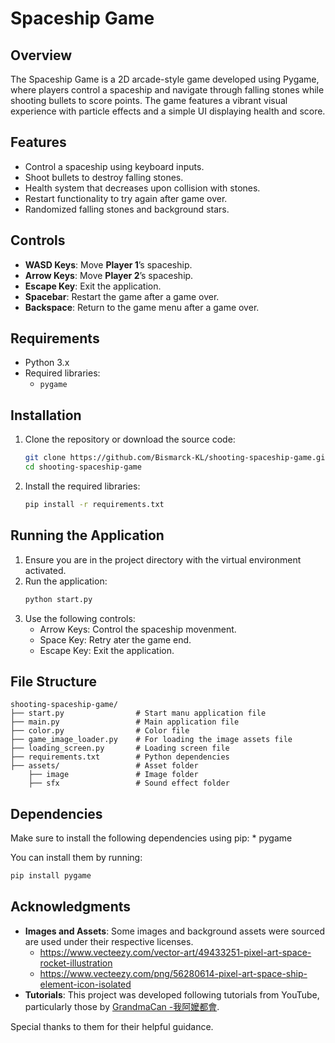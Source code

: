 # Spaceship Game

## Overview

The Spaceship Game is a 2D arcade-style game developed using Pygame, where players control a spaceship and navigate through falling stones while shooting bullets to score points. The game features a vibrant visual experience with particle effects and a simple UI displaying health and score.

## Features

- Control a spaceship using keyboard inputs.
- Shoot bullets to destroy falling stones.
- Health system that decreases upon collision with stones.
- Restart functionality to try again after game over.
- Randomized falling stones and background stars.

## Controls

- **WASD Keys**: Move **Player 1**’s spaceship.
- **Arrow Keys**: Move **Player 2**’s spaceship.
- **Escape Key**: Exit the application.
- **Spacebar**: Restart the game after a game over.
- **Backspace**: Return to the game menu after a game over.


## Requirements

- Python 3.x
- Required libraries:
  - `pygame`

## Installation

1. Clone the repository or download the source code:

   ```sh
   git clone https://github.com/Bismarck-KL/shooting-spaceship-game.git
   cd shooting-spaceship-game
    ```

2. Install the required libraries:

    ```sh
    pip install -r requirements.txt
    ```

## Running the Application

  1. Ensure you are in the project directory with the virtual environment activated.
  2. Run the application:
     ```sh
     python start.py
     ```
  3. Use the following controls:
     - Arrow Keys: Control the spaceship movenment.
     - Space Key: Retry ater the game end.
     - Escape Key: Exit the application.

## File Structure

    shooting-spaceship-game/
    ├── start.py                # Start manu application file
    ├── main.py                 # Main application file
    ├── color.py                # Color file
    ├── game_image_loader.py    # For loading the image assets file
    ├── loading_screen.py       # Loading screen file
    ├── requirements.txt        # Python dependencies
    ├── assets/                 # Asset folder
        ├── image               # Image folder
        ├── sfx                 # Sound effect folder

## Dependencies

  Make sure to install the following dependencies using pip:
    * pygame

  You can install them by running:
  ```sh
  pip install pygame
  ```

## Acknowledgments

- **Images and Assets**: Some images and background assets were sourced are used under their respective licenses.
    - https://www.vecteezy.com/vector-art/49433251-pixel-art-space-rocket-illustration
    - https://www.vecteezy.com/png/56280614-pixel-art-space-ship-element-icon-isolated
- **Tutorials**: This project was developed following tutorials from YouTube, particularly those by [GrandmaCan -我阿嬤都會](https://youtu.be/61eX0bFAsYs?si=k2UWQ6V_wNKaspwT). 

Special thanks to them for their helpful guidance.


